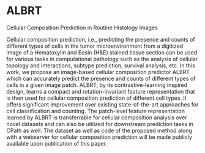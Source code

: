 # ALBRT
Cellular Composition Prediction in Routine Histology Images

Cellular composition prediction, i.e., predicting the presence and counts of different types of cells in the tumor microenvironment from a digitized image of a Hematoxylin and Eosin (H\&E) stained tissue section can be used for various tasks in computational pathology such as the analysis of cellular topology and interactions, subtype prediction, survival analysis, etc. In this work, we propose an image-based cellular composition predictor ALBRT which can accurately predict the presence and counts of different types of cells in a given image patch. ALBRT, by its contrastive-learning inspired design, learns a compact and rotation-invariant feature representation that is then used for cellular composition prediction of different cell types. It offers significant improvement over existing state-of-the-art approaches for cell classification and counting. The patch-level feature representation learned by ALBRT is transferrable for cellular composition analysis over novel datasets and can also be utilized for downstream prediction tasks in CPath as well. The dataset as well as code of the proposed method along with a webserver for cellular composition prediction will be made publicly available upon publication of this paper.

